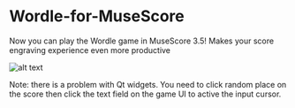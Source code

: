 # Wordle-for-MuseScore
Now you can play the Wordle game in MuseScore 3.5! Makes your score engraving experience even more productive

![alt text](https://github.com/SnakeAmadeus/Worlde-for-MuseScore/blob/main/demo.jpg)

Note: there is a problem with Qt widgets. You need to click random place on the score then click the text field on the game UI to active the input cursor.
